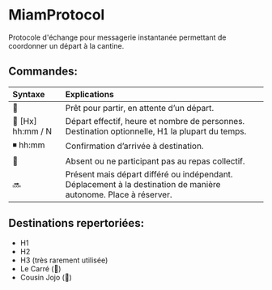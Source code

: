 # MiamProtocol
Protocole d'échange pour messagerie instantanée permettant de coordonner un départ à la cantine.

## Commandes:

| Syntaxe           | Explications  |
|:----------------- |:------------- |
| 🔸                | Prêt pour partir, en attente d’un départ. |
| 🔹 [Hx] hh:mm / N | Départ effectif, heure et nombre de personnes. Destination optionnelle, H1 la plupart du temps. |
| ◾️ hh:mm          | Confirmation d’arrivée à destination. |
| 🔻                | Absent ou ne participant pas au repas collectif. |
| 🔜                |Présent mais départ différé ou indépendant. Déplacement à la destination de manière autonome. Place à réserver. |

## Destinations repertoriées:
- H1
- H2
- H3 (très rarement utilisée)
- Le Carré (🔲)
- Cousin Jojo (🐰)